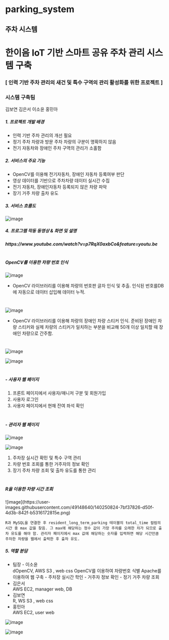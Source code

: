 # parking_system

## 주차 시스템

<h1> 한이음 IoT 기반 스마트 공유 주차 관리 시스템 구축 </h1>
<h3> [ 인력 기반 주차 관리의 새건 및 특수 구역의 관리 활성화를 위한 프로젝트 ] </h3>
<h3> 시스템 구축팀 </h3>
김보연 김은서 이소윤 홍민아

<h5> 1. 프로젝트 개발 배경 </h5>
<ul>
<li> 인력 기반 주차 관리의 개선 필요 </li>
<li> 정기 주차 차량과 방문 주차 차량의 구분이 명확하지 않음 </li> 
<li> 전기 자동차와 장애인 주차 구역의 관리가 소홀함 </li>
</ul>

 <h5> 2. 서비스의 주요 기능 </h5>
<ul>
<li> OpenCV를 이용해 전기자동차, 장애인 자동차 등록여부 판단 </li>
<li> 영상 데이터를 기반으로 주차차량 데이터 실시간 수집 </li>
<li> 전기 자동차, 장애인자동차 등록되지 않은 차량 파악 </li>
<li> 장기 거주 차량 출차 유도 </li>
</ul>


<h5> 3. 서비스 흐름도 </h5>

![image](https://user-images.githubusercontent.com/49148640/140272486-9a87a33f-9c29-4795-9215-122e202ab39a.png)


<h5> 4. 프로그램 작동 동영상 & 화면 및 설명 </h5>

<h5> https://www.youtube.com/watch?v=p7RqX0axbCo&feature=youtu.be </h5>

#

<h5>OpenCV를 이용한 차량 번호 인식</h5>

![image](https://user-images.githubusercontent.com/49148640/140250567-a75282a9-513d-4c5c-bc7a-ccdbdc89b67c.png)

- OpenCV 라이브러리를 이용해 차량의 번호판 글자 인식 및 추출. 인식된 번호를DB에 자동으로 데이터 삽입해 데이터 누적.

#


![image](https://user-images.githubusercontent.com/49148640/140272575-3428d6f1-df3f-4302-a5b5-a46a15845335.png)


- OpenCV 라이브러리를 이용해 차량의 장애인 차량 스티커 인식. 준비된 장애인 차량 스티커와 실제 차량의 스티커가 일치하는 부분을 비교해 50개 이상 일치할 때 장애인 차량으로 간주함.

#

![image](https://user-images.githubusercontent.com/49148640/140272594-74731422-a09b-4878-9a29-05e3d3645cc6.png)


![image](https://user-images.githubusercontent.com/49148640/140272639-cced6659-6fff-46da-9e3b-696db98d88cf.png)


#

<h5>- 사용자 웹 페이지</h5>

1. 프론트 페이지에서 사용자/매니저 구분 및 회원가입
2. 사용자 로그인
3. 사용자 페이지에서 현재 잔여 좌석 확인


#
<h5>- 관리자 웹 페이지</h5>

![image](https://user-images.githubusercontent.com/49148640/140250729-b732f8cf-b268-4f97-b273-7a7b5cbaabaf.png)

![image](https://user-images.githubusercontent.com/49148640/140250759-8e1f3985-d7d7-4328-8dff-f02c8dbc7616.png)


1. 주차장 실시간 확민 및 특수 구역 관리
2. 차량 번호 조회를 통한 거주자의 정보 확인
3. 장기 주차 차량 조회 및 출차 유도를 통한 관리
#


<h5>R을 이용한 차량 시간 조회</h5>
![image](https://user-images.githubusercontent.com/49148640/140250824-7bf37826-d50f-4d3b-842f-b5316172815e.png)


    R과 MySQL을 연결한 후 resident_long_term_parking 테이블의 total_time 컬럼의 시간 중 max 값을 찾음. 그 max에 해당하는 정수 값이 가장 주차를 오래한 차가 되므로 출차 유도를 해야 함. 관리자 페이지에서 max 값에 해당하는 숫자를 입력하면 해당 시간만큼 주차한 차량을 웹에서 출력한 후 출차 유도.




<h5> 5. 역할 분담 </h5>

<ul>

 <li> 팀장 -  이소윤 </li>
dOpenCV,  AWS S3 , web css 
OpenCV를 이용하여 차량번호 식별
Apache를 이용하여 웹 구축
- 주차장 실시간 학인
- 거주자 정보 확인
- 정기 거주 차량 조회
 <li> 김은서 </li>
AWS EC2, manager web, DB 
 <li> 김보연 </li>
R,  WS S3 , web css
 <li> 홍민아 </li>
AWS EC2, user web
</ul>


![image](https://user-images.githubusercontent.com/49148640/140272381-f795964a-d04f-4324-a57d-bbf714abd5a3.png)


![image](https://user-images.githubusercontent.com/49148640/140272468-9c6c9222-5622-4af9-8beb-8747ec57525a.png)

